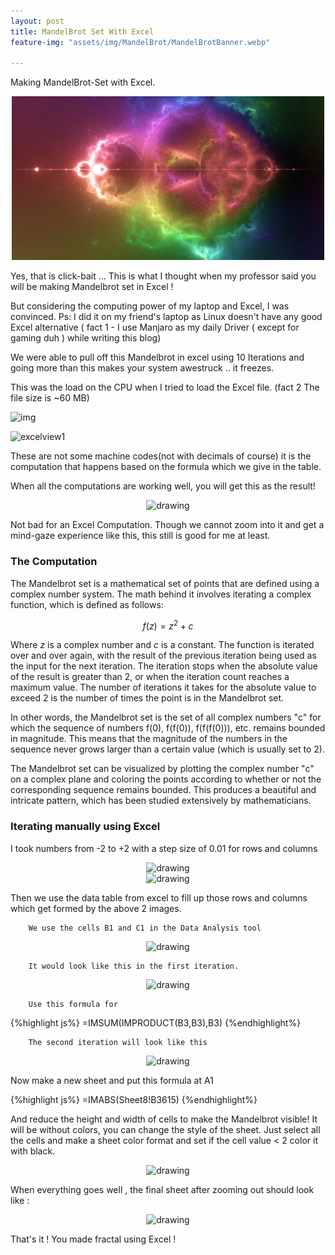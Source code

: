 ```yaml
---
layout: post
title: MandelBrot Set With Excel
feature-img: "assets/img/MandelBrot/MandelBrotBanner.webp"

---
```

Making MandelBrot-Set with Excel.
<div align="center">
    <img src="/assets/img/MandelBrot/MandelBrotBanner.webp" alt="drawing" width="500"/>
</div>

Yes, that is click-bait ... This is what I thought when my professor said you will be making Mandelbrot set in Excel !

But considering the computing power of my laptop and Excel, I was convinced. Ps: I did it on my friend's laptop as Linux doesn't have any good Excel alternative ( fact 1 - I use Manjaro as my daily Driver ( except for gaming duh ) while writing this blog)

We were able to pull off this Mandelbrot in excel using 10 Iterations and going more than this makes your system awestruck .. it freezes.

This was the load on the CPU when I tried to load the Excel file. (fact 2 The file size is ~60 MB)

![img](/assets/img/MandelBrot/SysLoad.avif)


![excelview1](/assets/img/MandelBrot/Excelview1.avif)

These are not some machine codes(not with decimals of course) it is the computation that happens based on the formula which we give in the table.

When all the computations are working well, you will get this as the result!

<div align="center">
    <img src="/assets/img/MandelBrot/mandelbrot.avif" alt="drawing" width="500"/>
</div>

Not bad for an Excel Computation. Though we cannot zoom into it and get a mind-gaze experience like this, this still is good for me at least.

### The Computation
The Mandelbrot set is a mathematical set of points that are defined using a complex number system. The math behind it involves iterating a complex function, which is defined as follows:

$$ f(z) = z^2 + c $$

Where $z$ is a complex number and $c$ is a constant. The function is iterated over and over again, with the result of the previous iteration being used as the input for the next iteration. The iteration stops when the absolute value of the result is greater than 2, or when the iteration count reaches a maximum value. The number of iterations it takes for the absolute value to exceed 2 is the number of times the point is in the Mandelbrot set.

In other words, the Mandelbrot set is the set of all complex numbers "c" for which the sequence of numbers f(0), f(f(0)), f(f(f(0))), etc. remains bounded in magnitude. This means that the magnitude of the numbers in the sequence never grows larger than a certain value (which is usually set to 2).

The Mandelbrot set can be visualized by plotting the complex number "c" on a complex plane and coloring the points according to whether or not the corresponding sequence remains bounded. This produces a beautiful and intricate pattern, which has been studied extensively by mathematicians.

### Iterating manually using Excel
I took numbers from -2 to +2 with a step size of 0.01 for rows and columns

<div align="center">
    <img src="/assets/img/MandelBrot/excelcol.avif" alt="drawing"/>
</div>


<div align="center">
    <img src="/assets/img/MandelBrot/excelrow.avif" alt="drawing"/>
</div>

Then we use the data table from excel to fill up those rows and columns which get formed by the above 2 images.

        We use the cells B1 and C1 in the Data Analysis tool


<div align="center">
    <img src="/assets/img/MandelBrot/excelrow2.avif" alt="drawing"/>
</div>


        It would look like this in the first iteration.


<div align="center">
    <img src="/assets/img/MandelBrot/excel2.avif" alt="drawing"/>
</div>

        Use this formula for

{%highlight js%}
=IMSUM(IMPRODUCT(B3,B3),B3)
{%endhighlight%}

        The second iteration will look like this
<div align="center">
    <img src="/assets/img/MandelBrot/excelrowsmall.avif" alt="drawing"/>
</div>

Now make a new sheet and put this formula at A1


{%highlight js%}
=IMABS(Sheet8!B3615)
{%endhighlight%}

And reduce the height and width of cells to make the Mandelbrot visible! It will be without colors, you can change the style of the sheet. Just select all the cells and make a sheet color format and set if the cell value < 2 color it with black.

<div align="center">
    <img src="/assets/img/MandelBrot/excelverysmall.avif" alt="drawing"/>
</div>

When everything goes well , the final sheet after zooming out should look like :


<div align="center">
    <img src="/assets/img/MandelBrot/mandelbrot.avif" alt="drawing" width="500"/>
</div>

That's it ! You made fractal using Excel !